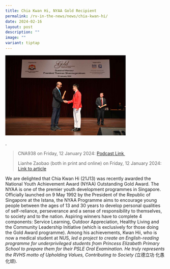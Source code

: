 ```yaml
---
title: Chia Kwan Hi, NYAA Gold Recipient
permalink: /rv-in-the-news/news/chia-kwan-hi/
date: 2024-02-16
layout: post
description: ""
image: ""
variant: tiptap
---
```

<div class="isomer-image-wrapper">
<img style="width: 75%;" height="auto" width="100%" alt="" src="/images/Chia_Kwan_Hi_NYAA.jpg">
</div>
<p>.</p>
<blockquote>
<p>CNA938 on Friday, 12 January 2024: <a href="https://www.channelnewsasia.com/listen/daily-cuts/nyaa-recipient-helped-young-students-prepare-psle-english-oral-exam-4048206" rel="noopener noreferrer nofollow" target="_blank">Podcast Link&nbsp;</a>
</p>
<p>Lianhe Zaobao (both in print and online) on Friday, 12 January 2024:
<a href="https://www.zaobao.com.sg/news/singapore/story20240112-1461788" rel="noopener noreferrer nofollow" target="_blank">Link to article</a>
</p>
</blockquote>
<p>We are delighted that Chia Kwan Hi (21J13) was recently awarded the National
Youth Achievement Award (NYAA) Outstanding Gold Award. The NYAA is one
of the premier youth development programmes in Singapore. Officially launched
on 9 May 1992 by the President of the Republic of Singapore at the Istana,
the NYAA Programme aims to encourage young people between the ages of 13
and 30 years to develop personal qualities of self-reliance, perseverance
and a sense of responsibility to themselves, to society and to the nation.
Aspiring winners have to complete 4 components: Service Learning, Outdoor
Appreciation, Healthy Living and the Community Leadership Initiative (which
is exclusively for those doing the Gold Award programme). Among his achievements,
Kwan Hii, who is now a medical student at NUS, <em>led a project to create an English-reading programme for underprivileged students from Princess Elizabeth Primary School to prepare them for their PSLE Oral Examination.&nbsp;He truly represents the RVHS motto of Upholding Values, Contributing to Society (</em>立德立功
化愚化顽).</p>